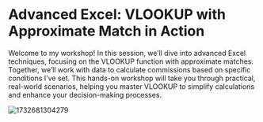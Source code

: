# Advanced Excel: VLOOKUP with Approximate Match in Action
  Welcome to my workshop! In this session, we’ll dive into advanced Excel techniques, focusing on the VLOOKUP function with approximate matches. Together, we’ll work with data to calculate commissions based on specific conditions I’ve set. This hands-on workshop will take you through practical, real-world scenarios, helping you master VLOOKUP to simplify calculations and enhance your decision-making processes.

![1732681304279](https://github.com/user-attachments/assets/38eedd76-6b68-4c90-b031-36a383d06ba1)
